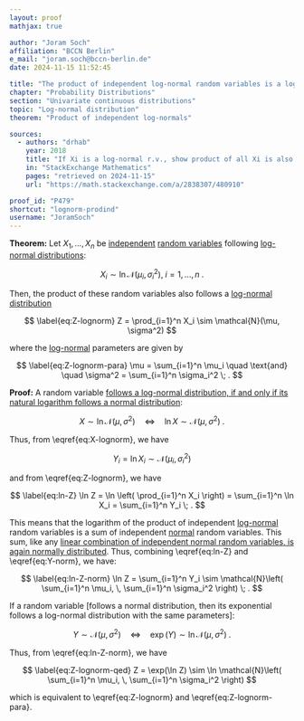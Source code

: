 ```yaml
---
layout: proof
mathjax: true

author: "Joram Soch"
affiliation: "BCCN Berlin"
e_mail: "joram.soch@bccn-berlin.de"
date: 2024-11-15 11:52:45

title: "The product of independent log-normal random variables is a log-normal random variable"
chapter: "Probability Distributions"
section: "Univariate continuous distributions"
topic: "Log-normal distribution"
theorem: "Product of independent log-normals"

sources:
  - authors: "drhab"
    year: 2018
    title: "If Xi is a log-normal r.v., show product of all Xi is also a log-normal r.v."
    in: "StackExchange Mathematics"
    pages: "retrieved on 2024-11-15"
    url: "https://math.stackexchange.com/a/2838307/480910"

proof_id: "P479"
shortcut: "lognorm-prodind"
username: "JoramSoch"
---
```



**Theorem:** Let $X_1, \ldots, X_n$ be [independent](/D/ind) [random variables](/D/rvar) following [log-normal distributions](/D/lognorm):

$$ \label{eq:X-lognorm}
X_i \sim \ln \mathcal{N}(\mu_i, \sigma_i^2), \; i = 1, \ldots, n \; .
$$

Then, the product of these random variables also follows a [log-normal distribution](/D/lognorm)

$$ \label{eq:Z-lognorm}
Z = \prod_{i=1}^n X_i \sim \mathcal{N}(\mu, \sigma^2)
$$

where the [log-normal](/D/lognorm) parameters are given by

$$ \label{eq:Z-lognorm-para}
\mu      = \sum_{i=1}^n \mu_i
\quad \text{and} \quad
\sigma^2 = \sum_{i=1}^n \sigma_i^2 \; .
$$


**Proof:** A random variable [follows a log-normal distribution, if and only if its natural logarithm follows a normal distribution](/D/lognorm):

$$ \label{eq:lognorm-norm}
X \sim \ln \mathcal{N}(\mu, \sigma^2)
\quad \Leftrightarrow \quad
\ln X \sim \mathcal{N}(\mu, \sigma^2) \; .
$$

Thus, from \eqref{eq:X-lognorm}, we have

$$ \label{eq:Y-norm}
Y_i = \ln X_i \sim \mathcal{N}(\mu_i, \sigma_i^2)
$$

and from \eqref{eq:Z-lognorm}, we have

$$ \label{eq:ln-Z}
  \ln Z
= \ln \left( \prod_{i=1}^n X_i \right)
= \sum_{i=1}^n \ln X_i
= \sum_{i=1}^n Y_i \; .
$$

This means that the logarithm of the product of independent [log-normal](/D/lognorm) random variables is a sum of independent [normal](/D/norm) random variables. This sum, like any [linear combination of independent normal random variables, is again normally distributed](/P/norm-lincomb). Thus, combining \eqref{eq:ln-Z} and \eqref{eq:Y-norm}, we have:

$$ \label{eq:ln-Z-norm}
     \ln Z
=    \sum_{i=1}^n Y_i
\sim \mathcal{N}\left( \sum_{i=1}^n \mu_i, \, \sum_{i=1}^n \sigma_i^2 \right) \; .
$$

If a random variable [follows a normal distribution, then its exponential follows a log-normal distribution with the same parameters]:

$$ \label{eq:norm-lognorm}
Y \sim \mathcal{N}(\mu, \sigma^2)
\quad \Leftrightarrow \quad
\exp(Y) \sim \ln \mathcal{N}(\mu, \sigma^2) \; .
$$

Thus, from \eqref{eq:ln-Z-norm}, we have

$$ \label{eq:Z-lognorm-qed}
     Z
=    \exp(\ln Z) 
\sim \ln \mathcal{N}\left( \sum_{i=1}^n \mu_i, \, \sum_{i=1}^n \sigma_i^2 \right)
$$

which is equivalent to \eqref{eq:Z-lognorm} and \eqref{eq:Z-lognorm-para}.